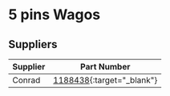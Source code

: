 # 5 pins Wagos



## Suppliers

|Supplier |Part Number|
|---|---|
|Conrad|[1188438](https://www.conrad.fr/fr/p/borne-de-raccordement-wago-221-415-1-flexible-0-14-4-mm-rigide-0-2-4-mm-nombre-de-poles-num-5-transparent-orange-1188438.html){:target="_blank"}|
